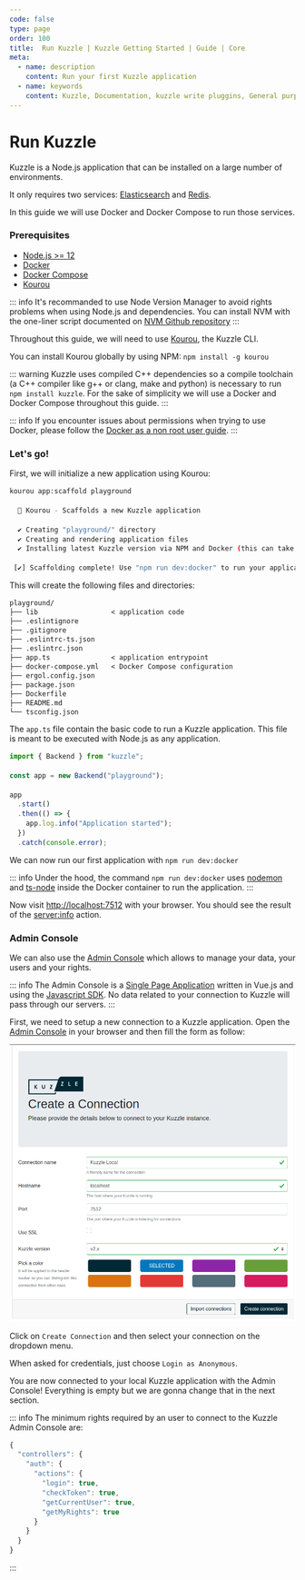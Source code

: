 ```yaml
---
code: false
type: page
order: 100
title:  Run Kuzzle | Kuzzle Getting Started | Guide | Core
meta:
  - name: description
    content: Run your first Kuzzle application
  - name: keywords
    content: Kuzzle, Documentation, kuzzle write pluggins, General purpose backend, Write an Application, iot, backend, opensource, realtime, run kuzzle
---
```


# Run Kuzzle

Kuzzle is a Node.js application that can be installed on a large number of environments.

It only requires two services: [Elasticsearch](https://www.elastic.co/what-is/elasticsearch) and [Redis](https://redis.io/topics/introduction).

In this guide we will use Docker and Docker Compose to run those services.

### Prerequisites

- [Node.js >= 12](https://nodejs.org/en/download/)
- [Docker](https://docs.docker.com/engine/install/)
- [Docker Compose](https://docs.docker.com/compose/install/)
- [Kourou](https://github.com/kuzzleio/kourou)

::: info
It's recommanded to use Node Version Manager to avoid rights problems when using Node.js and dependencies.
You can install NVM with the one-liner script documented on [NVM Github repository](https://github.com/nvm-sh/nvm#install--update-script)
:::

Throughout this guide, we will need to use [Kourou](https://github.com/kuzzleio/kourou), the Kuzzle CLI.

You can install Kourou globally by using NPM: `npm install -g kourou`

::: warning
Kuzzle uses compiled C++ dependencies so a compile toolchain (a C++ compiler like g++ or clang, make and python) is necessary to run `npm install kuzzle`.
For the sake of simplicity we will use a Docker and Docker Compose throughout this guide.
:::

::: info
If you encounter issues about permissions when trying to use Docker, please follow the [Docker as a non root user guide](https://docs.docker.com/engine/install/linux-postinstall/#manage-docker-as-a-non-root-user).
:::

### Let's go!

First, we will initialize a new application using Kourou:

```bash
kourou app:scaffold playground

  🚀 Kourou - Scaffolds a new Kuzzle application

  ✔ Creating "playground/" directory
  ✔ Creating and rendering application files
  ✔ Installing latest Kuzzle version via NPM and Docker (this can take some time)

 [✔] Scaffolding complete! Use "npm run dev:docker" to run your application

```

This will create the following files and directories:

```
playground/
├── lib                  < application code
├── .eslintignore
├── .gitignore
├── .eslintrc-ts.json
├── .eslintrc.json
├── app.ts               < application entrypoint
├── docker-compose.yml   < Docker Compose configuration
├── ergol.config.json
├── package.json
├── Dockerfile
├── README.md
└── tsconfig.json
```

The `app.ts` file contain the basic code to run a Kuzzle application. This file is meant to be executed with Node.js as any application.

```ts
import { Backend } from "kuzzle";

const app = new Backend("playground");

app
  .start()
  .then(() => {
    app.log.info("Application started");
  })
  .catch(console.error);
```

We can now run our first application with `npm run dev:docker`

::: info
Under the hood, the command `npm run dev:docker` uses [nodemon](https://nodemon.io/) and [ts-node](https://www.npmjs.com/package/ts-node) inside the Docker container to run the application.
:::

Now visit [http://localhost:7512](http://localhost:7512) with your browser. You should see the result of the [server:info](/core/2/api/controllers/server/info) action.

### Admin Console

We can also use the [Admin Console](https://next-console.kuzzle.io) which allows to manage your data, your users and your rights.

::: info
The Admin Console is a [Single Page Application](https://en.wikipedia.org/wiki/Single-page_application) written in Vue.js and using the [Javascript SDK](/sdk/js/7).
No data related to your connection to Kuzzle will pass through our servers.
:::

First, we need to setup a new connection to a Kuzzle application. Open the [Admin Console](http://next-console.kuzzle.io) in your browser and then fill the form as follow:

![Admin Console create connection form](./admin-console-create-connection.png)

Click on `Create Connection` and then select your connection on the dropdown menu.

When asked for credentials, just choose `Login as Anonymous`.

You are now connected to your local Kuzzle application with the Admin Console! Everything is empty but we are gonna change that in the next section.

::: info
The minimum rights required by an user to connect to the Kuzzle Admin Console are:

```js
{
  "controllers": {
    "auth": {
      "actions": {
        "login": true,
        "checkToken": true,
        "getCurrentUser": true,
        "getMyRights": true
      }
    }
  }
}
```

:::

<GuidesLinks
  :next="{ text: 'Store and Access Data', url: '/guides/getting-started/store-and-access-data/' }"
/>
